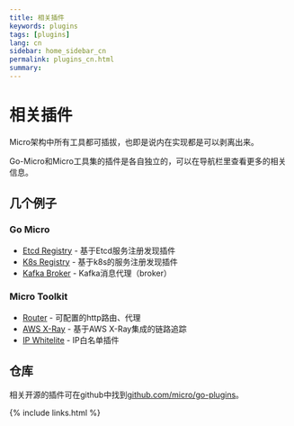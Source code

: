 ```yaml
---
title: 相关插件
keywords: plugins
tags: [plugins]
lang: cn
sidebar: home_sidebar_cn
permalink: plugins_cn.html
summary: 
---
```


# 相关插件

Micro架构中所有工具都可插拔，也即是说内在实现都是可以剥离出来。

Go-Micro和Micro工具集的插件是各自独立的，可以在导航栏里查看更多的相关信息。

## 几个例子

### Go Micro

- [Etcd Registry](https://github.com/micro/go-plugins/tree/master/registry/etcd) - 基于Etcd服务注册发现插件
- [K8s Registry](https://github.com/micro/go-plugins/tree/master/registry/kubernetes) - 基于k8s的服务注册发现插件
- [Kafka Broker](https://github.com/micro/go-plugins/tree/master/broker/kafka) - Kafka消息代理（broker）

### Micro Toolkit

- [Router](https://github.com/micro/go-plugins/tree/master/micro/router) - 可配置的http路由、代理
- [AWS X-Ray](https://github.com/micro/go-plugins/tree/master/micro/trace/awsxray) - 基于AWS X-Ray集成的链路追踪
- [IP Whitelite](https://github.com/micro/go-plugins/tree/master/micro/ip_whitelist) - IP白名单插件

## 仓库

相关开源的插件可在github中找到[github.com/micro/go-plugins](https://github.com/micro/go-plugins)。

{% include links.html %}
